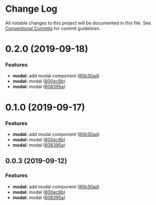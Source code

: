 # Change Log

All notable changes to this project will be documented in this file.
See [Conventional Commits](https://conventionalcommits.org) for commit guidelines.

# 0.2.0 (2019-09-18)


### Features

* **modal:** add modal component ([80b30ad](https://github.com/synerise/synerise-design/commit/80b30ad))
* **modal:** modal ([800ec8b](https://github.com/synerise/synerise-design/commit/800ec8b))
* **modal:** modal ([608395a](https://github.com/synerise/synerise-design/commit/608395a))





# 0.1.0 (2019-09-17)


### Features

* **modal:** add modal component ([80b30ad](https://github.com/synerise/synerise-design/commit/80b30ad))
* **modal:** modal ([800ec8b](https://github.com/synerise/synerise-design/commit/800ec8b))
* **modal:** modal ([608395a](https://github.com/synerise/synerise-design/commit/608395a))





## 0.0.3 (2019-09-12)


### Features

* **modal:** add modal component ([80b30ad](https://github.com/synerise/synerise-design/commit/80b30ad))
* **modal:** modal ([800ec8b](https://github.com/synerise/synerise-design/commit/800ec8b))
* **modal:** modal ([608395a](https://github.com/synerise/synerise-design/commit/608395a))
